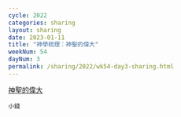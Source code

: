 ```yaml
---
cycle: 2022
categories: sharing
layout: sharing
date: 2023-01-11
title: "神學梳理：神聖的偉大"
weekNum: 54
dayNum: 3
permalink: /sharing/2022/wk54-day3-sharing.html
---
```


[神聖的偉大](https://eccseattle.github.io/media/sharing/2022/wk054/2023-01-11-bin.m4a)

`小錢`


